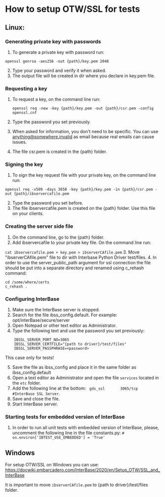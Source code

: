 # How to setup OTW/SSL for tests

## Linux:
### Generating private key with passwords

1. To generate a private key with password run: 

```openssl genrsa -aes256 -out {path}/key.pem 2048```

2. Type your password and verify it when asked.
3. The output file will be created in dir where you declare in key.pem file.

### Requesting a key

1. To request a key, on the command line run:

    ```openssl req -new -key {path}/key.pem -out {path}/csr.pem -config openssl.cnf```
2. Type the password you set previously.
3. When asked for information, you don't need to be specific. You can use anything@somewhere.invalid as email because real emails can cause issues.
4. The file csr.pem is created in the {path} folder.

### Signing the key

1. To sign the key request file with your private key, on the command line run:

```openssl req -x509 -days 3650 -key {path}/key.pem -in {path}/csr.pem -out {path}/ibservercafile.pem```

2. Type the password you set before.
3. The file ibservercafile.pem is created on the {path} folder. Use this file on your clients.

### Creating the server side file

1. On the command line, go to the {path} folder.
2. Add ibservercafile to your private key file. On the command line run:

```cat ibservercafile.pem + key.pem > ibserverCAfile.pem```
3. Move "ibserverCAfile.pem" file to dir with Interbase Python Driver test/files.
4. In order to use the server_public_path argument for ssl connection the file should be put into a separate directory and renamed using c_rehash command:
```
cd /some/where/certs
c_rehash .
```

### Configuring InterBase

1. Make sure the InterBase server is stopped.
2. Search for the file ibss_config.default. For example: opt/interBase/secure/server
3. Open Notepad or other text editor as Administrator.
4. Type the following text and use the password you set previously: 

```
    IBSSL_SERVER_PORT_NO=3065
    IBSSL_SERVER_CERTFILE="{path to driver}/test/files"
    IBSSL_SERVER_PASSPHRASE=<password>
```

This case only for tests!

5. Save the file as ibss_config and place it in the same folder as ibss_config.default
6. Open a text editor as Administrator and open the file `services` located in the `etc` folder.
7. Add the following line at the bottom: ``` gds_ssl       3065/tcp          #InterBase SSL Server```.
8. Save and close the file.
9. Start InterBase server.

### Starting tests for embedded version of InterBase

1. In order to run all unit tests with embedded version of InterBase, 
please, uncomment the following line in the file constants.py:
```# os.environ['IBTEST_USE_EMBEDDED'] = 'True'```

## Windows

For setup OTW/SSL on Windows you can use: https://docwiki.embarcadero.com/InterBase/2020/en/Setup_OTW/SSL_and_InterBase

It is important to move `ibserverCAfile.pem` to {path to driver}/test/files folder.
